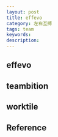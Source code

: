 ```yaml
---
layout: post
title: effevo
category: 左右互搏
tags: team
keywords: 
description: 
---
```


## effevo

## teambition

## worktile

## 
## Reference

